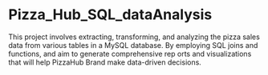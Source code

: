 # Pizza_Hub_SQL_dataAnalysis
This project involves extracting, transforming, and  analyzing the pizza sales data from various tables in  a MySQL database. By employing SQL joins and  functions, and aim to generate comprehensive rep  orts and visualizations that will help PizzaHub Brand  make data-driven decisions.
